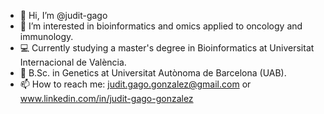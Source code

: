 - 👋 Hi, I’m @judit-gago
- 👀 I’m interested in bioinformatics and omics applied to oncology and immunology.
- :computer: Currently studying a master's degree in Bioinformatics at Universitat Internacional de València.
- :microscope: B.Sc. in Genetics at
Universitat Autònoma de Barcelona (UAB).
- 📫 How to reach me: judit.gago.gonzalez@gmail.com or www.linkedin.com/in/judit-gago-gonzalez

